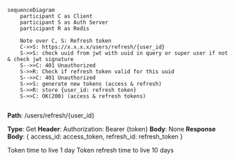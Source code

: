 ```mermaid
sequenceDiagram
    participant C as Client  
    participant S as Auth Server
    participant R as Redis

	Note over C, S: Refresh token
	C->>S: https://x.x.x.x/users/refresh/{user_id}
	S->>S: check uuid from jwt with uuid in query or super user if not & check jwt signature
	S-->>C: 401 Unauthorized
	S->>R: Check if refresh token valid for this uuid
	S-->>C: 401 Unauthorized
	S->>S: generate new tokens (access & refresh)
	S->>R: store {user_id: refresh token}
	S->>C: OK(200) (access & refresh tokens)
	
```

**Path**: /users/refresh/{user_id}

**Type**: Get
**Header**: Authorization: Bearer {token}
**Body**: None
**Response Body**:
{
access_id: access_token,
refresh_id: refresh_token
}

Token time to live 1 day
Token refresh time to live 10 days